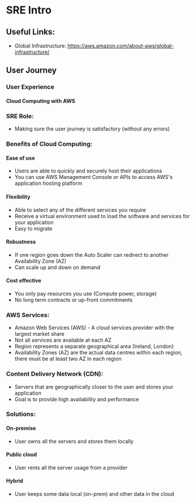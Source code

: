 # SRE Intro
## Useful Links:
- Global Infrastructure: https://aws.amazon.com/about-aws/global-infrastructure/
## User Journey
### User Experience
#### Cloud Computing with AWS

### SRE Role:
- Making sure the user journey is satisfactory (without any errors)

### Benefits of Cloud Computing:
#### Ease of use
- Users are able to quickly and securely host their applications
- You can use AWS Management Console or APIs to access AWS's application hosting platform
#### Flexibility
- Able to select any of the different services you require
- Receive a virtual environment used to load the software and services for your application
- Easy to migrate 
#### Robustness
- If one region goes down the Auto Scaler can redirect to another Availability Zone (AZ)
- Can scale up and down on demand
#### Cost effective
- You only pay resources you use (Compute power, storage)
- No long term contracts or up-front commitments

### AWS Services:
- Amazon Web Services (AWS) - A cloud services provider with the largest market share
- Not all services are available at each AZ
- Region represents a separate geographical area (Ireland, London)
- Availability Zones (AZ) are the actual data centres within each region, there must be at least two AZ in each region

### Content Delivery Network (CDN):
- Servers that are geographically closer to the user and stores your application
- Goal is to provide high availability and performance

### Solutions:
#### On-premise
- User owns all the servers and stores them locally
#### Public cloud
- User rents all the server usage from a provider
#### Hybrid
- User keeps some data local (on-prem) and other data in the cloud